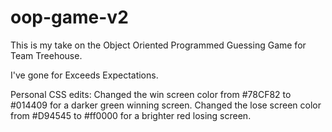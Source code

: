 # oop-game-v2

This is my take on the Object Oriented Programmed Guessing Game for Team Treehouse.

I've gone for Exceeds Expectations.

Personal CSS edits: 
Changed the win screen color from #78CF82 to #014409 for a darker green winning screen.
Changed the lose screen color from #D94545 to #ff0000 for a brighter red losing screen.
